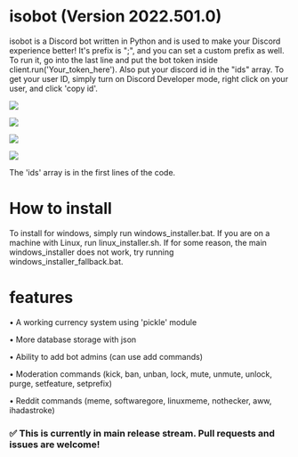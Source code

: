 # isobot (Version 2022.501.0)
isobot is a Discord bot written in Python and is used to make your Discord experience better!
It's prefix is ";", and you can set a custom prefix as well.
To run it, go into the last line and put the bot
token inside client.run('Your_token_here').
Also put your discord id in the "ids" array. To get your user ID, simply turn on Discord Developer mode, right click on your user, and click 'copy id'.

![](https://github.com/PyBotDevs/isobot-python/blob/main/imgs/Screenshot_20220406_084226.png)

![](https://github.com/PyBotDevs/isobot-python/blob/main/imgs/Screenshot_20220406_084421.png)

![](https://github.com/PyBotDevs/isobot-python/blob/main/imgs/Screenshot_20220406_084457.png)

![](https://github.com/PyBotDevs/isobot-python/blob/main/imgs/Screenshot_20220406_084517.png)

The 'ids' array is in the first lines of the code.

# How to install
To install for windows, simply run windows_installer.bat.
If you are on a machine with Linux, run linux_installer.sh.
If for some reason, the main windows_installer does not work, try running windows_installer_fallback.bat.

# features
• A working currency system using 'pickle' module

• More database storage with json

• Ability to add bot admins (can use add commands)

• Moderation commands (kick, ban, unban, lock, mute, unmute, unlock, purge, setfeature, setprefix)

• Reddit commands (meme, softwaregore, linuxmeme, nothecker, aww, ihadastroke)

### ✅ This is currently in main release stream. Pull requests and issues are welcome!
